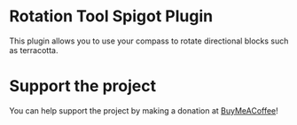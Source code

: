 # Rotation Tool Spigot Plugin
This plugin allows you to use your compass to rotate directional blocks such as terracotta.

# Support the project
You can help support the project by making a donation at [BuyMeACoffee](https://www.buymeacoffee.com/ChristopherHaws)!
